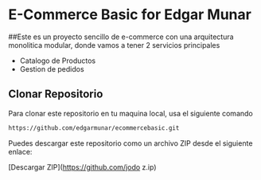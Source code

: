 # E-Commerce Basic for Edgar Munar

##Este es un proyecto sencillo de e-commerce con una arquitectura monolitica modular, donde vamos a tener 2 servicios principales
- Catalogo de Productos
- Gestion de pedidos

## Clonar Repositorio

Para clonar este repositorio en tu maquina local, usa el siguiente comando

```bash
https://github.com/edgarmunar/ecommercebasic.git
```

Puedes descargar este repositorio como un archivo ZIP desde el siguiente enlace:

[Descargar ZIP](https://github.com/jodo  z.ip)


